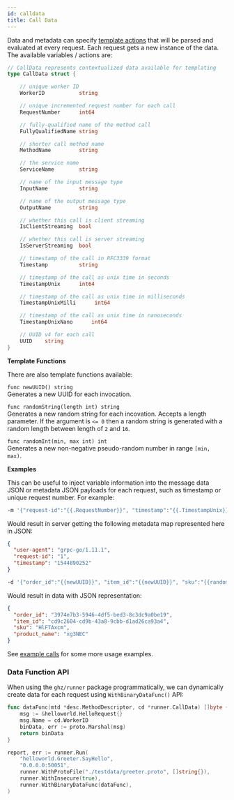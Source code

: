 ```yaml
---
id: calldata
title: Call Data
---
```


Data and metadata can specify [template actions](https://golang.org/pkg/text/template/) that will be parsed and evaluated at every request. Each request gets a new instance of the data. The available variables / actions are:

```go
// CallData represents contextualized data available for templating
type CallData struct {

	// unique worker ID
	WorkerID		   string

	// unique incremented request number for each call
	RequestNumber      int64

	// fully-qualified name of the method call
	FullyQualifiedName string

	// shorter call method name
	MethodName         string

	// the service name
	ServiceName        string

	// name of the input message type
	InputName          string

	// name of the output message type
	OutputName         string

	// whether this call is client streaming
	IsClientStreaming  bool

	// whether this call is server streaming
	IsServerStreaming  bool

	// timestamp of the call in RFC3339 format
	Timestamp          string

	// timestamp of the call as unix time in seconds
	TimestampUnix      int64

	// timestamp of the call as unix time in milliseconds
	TimestampUnixMilli      int64

	// timestamp of the call as unix time in nanoseconds
	TimestampUnixNano      int64

	// UUID v4 for each call
	UUID	string
}
```

**Template Functions**

There are also template functions available:

`func newUUID() string`  
Generates a new UUID for each invocation.

`func randomString(length int) string`  
Generates a new random string for each incovation. Accepts a length parameter. If the argument is `<= 0` then a random string is generated with a random length between length of `2` and `16`.

`func randomInt(min, max int) int`  
Generates a new non-negative pseudo-random number in range `[min, max)`.


**Examples**

This can be useful to inject variable information into the message data JSON or metadata JSON payloads for each request, such as timestamp or unique request number. For example:

```sh
-m '{"request-id":"{{.RequestNumber}}", "timestamp":"{{.TimestampUnix}}"}'
```

Would result in server getting the following metadata map represented here in JSON:

```json
{
  "user-agent": "grpc-go/1.11.1",
  "request-id": "1",
  "timestamp": "1544890252"
}
```

```sh
-d '{"order_id":"{{newUUID}}", "item_id":"{{newUUID}}", "sku":"{{randomString 8 }}", "product_name":"{{randomString 0}}"}'
```

Would result in data with JSON representation:

```json
{
  "order_id": "3974e7b3-5946-4df5-bed3-8c3dc9a0be19",
  "item_id": "cd9c2604-cd9b-43a8-9cbb-d1ad26ca93a4",
  "sku": "HlFTAxcm",
  "product_name": "xg3NEC"
}
```

See [example calls](examples.md) for some more usage examples.

### Data Function API

When using the `ghz/runner` package programmatically, we can dynamically create data for each request using `WithBinaryDataFunc()` API:

```go
func dataFunc(mtd *desc.MethodDescriptor, cd *runner.CallData) []byte {
	msg := &helloworld.HelloRequest{}
	msg.Name = cd.WorkerID
	binData, err := proto.Marshal(msg)
	return binData
}

report, err := runner.Run(
	"helloworld.Greeter.SayHello",
	"0.0.0.0:50051",
	runner.WithProtoFile("./testdata/greeter.proto", []string{}),
	runner.WithInsecure(true),
	runner.WithBinaryDataFunc(dataFunc),
)
```
